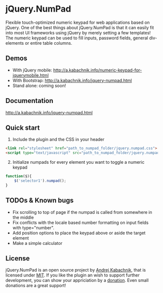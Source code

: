# jQuery.NumPad
Flexible touch-optimized numeric keypad for web applications based on jQuery. One of the best things about jQuery.NumPad is that it can easily fit into most UI frameworks using jQuery by merely setting a few templates! The numeric keypad can be used to fill inputs, password fields, general div-elements or entire table columns.

## Demos
- With jQuery mobile: http://a.kabachnik.info/numeric-keypad-for-jquerymobile.html
- With Bootstrap: http://a.kabachnik.info/jquery-numpad.html
- Stand alone: coming soon!

## Documentation
http://a.kabachnik.info/jquery-numpad.html

## Quick start

1) Include the plugin and the CSS in your header

```html
<link rel="stylesheet" href="path_to_numpad_folder/jquery.numpad.css">
<script type="text/javascript" src="path_to_numpad_folder/jquery.numpad.js"></script>
```

2) Initialize numpads for every element you want to toggle a numeric keypad

```javascript
function($){
	$('selector1').numpad();
}
```

## TODOs & Known bugs
- Fix scrolling to top of page if the numpad is called from somewhere in the middle
- Fix conflicts with the locale based number formatting on input fields with type="number".
- Add position options to place the keypad above or aside the target element
- Make a simple calculator

## License
jQuery.NumPad is an open source project by [Andrej Kabachnik](http://a.kabachnik.info), that is licensed under [MIT](http://opensource.org/licenses/MIT). If you like the plugin an wish to support further development, you can show your appriciation by a <a href="https://www.paypal.com/cgi-bin/webscr?cmd=_s-xclick&hosted_button_id=B2Y3Y6E45FDBU">donation</a>. Even small donations are a great support!
